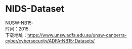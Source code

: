 # NIDS-Dataset
NUSW-NB15:
</br>  时间：2015
</br>  下载地址：https://www.unsw.adfa.edu.au/unsw-canberra-cyber/cybersecurity/ADFA-NB15-Datasets/

